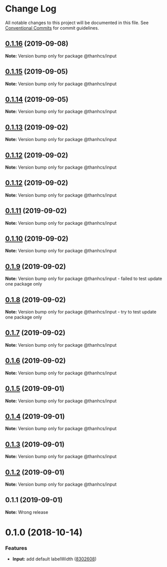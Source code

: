 # Change Log

All notable changes to this project will be documented in this file.
See [Conventional Commits](https://conventionalcommits.org) for commit guidelines.

## [0.1.16](https://github.com/thanhcs/LernaSetup/compare/@thanhcs/input@0.1.15...@thanhcs/input@0.1.16) (2019-09-08)

**Note:** Version bump only for package @thanhcs/input






## [0.1.15](https://github.com/thanhcs/LernaSetup/compare/@thanhcs/input@0.1.14...@thanhcs/input@0.1.15) (2019-09-05)

**Note:** Version bump only for package @thanhcs/input






## [0.1.14](https://github.com/thanhcs/LernaSetup/compare/@thanhcs/input@0.1.13...@thanhcs/input@0.1.14) (2019-09-05)

**Note:** Version bump only for package @thanhcs/input

## [0.1.13](https://github.com/thanhcs/LernaSetup/compare/@thanhcs/input@0.1.12...@thanhcs/input@0.1.13) (2019-09-02)

**Note:** Version bump only for package @thanhcs/input

## [0.1.12](https://github.com/thanhcs/LernaSetup/compare/@thanhcs/input@0.1.12...@thanhcs/input@0.1.12) (2019-09-02)

**Note:** Version bump only for package @thanhcs/input

## [0.1.12](https://github.com/thanhcs/LernaSetup/compare/@thanhcs/input@0.1.11...@thanhcs/input@0.1.12) (2019-09-02)

**Note:** Version bump only for package @thanhcs/input

## [0.1.11](https://github.com/thanhcs/LernaSetup/compare/@thanhcs/input@0.1.10...@thanhcs/input@0.1.11) (2019-09-02)

**Note:** Version bump only for package @thanhcs/input

## [0.1.10](https://github.com/thanhcs/LernaSetup/compare/@thanhcs/input@0.1.9...@thanhcs/input@0.1.10) (2019-09-02)

**Note:** Version bump only for package @thanhcs/input

## [0.1.9](https://github.com/thanhcs/LernaSetup/compare/@thanhcs/input@0.1.8...@thanhcs/input@0.1.9) (2019-09-02)

**Note:** Version bump only for package @thanhcs/input - failed to test update one package only

## [0.1.8](https://github.com/thanhcs/LernaSetup/compare/@thanhcs/input@0.1.7...@thanhcs/input@0.1.8) (2019-09-02)

**Note:** Version bump only for package @thanhcs/input - try to test update one package only

## [0.1.7](https://github.com/thanhcs/LernaSetup/compare/@thanhcs/input@0.1.6...@thanhcs/input@0.1.7) (2019-09-02)

**Note:** Version bump only for package @thanhcs/input

## [0.1.6](https://github.com/thanhcs/LernaSetup/compare/@thanhcs/input@0.1.5...@thanhcs/input@0.1.6) (2019-09-02)

**Note:** Version bump only for package @thanhcs/input

## [0.1.5](https://github.com/thanhcs/LernaSetup/compare/@thanhcs/input@0.1.4...@thanhcs/input@0.1.5) (2019-09-01)

**Note:** Version bump only for package @thanhcs/input

## [0.1.4](https://github.com/thanhcs/LernaSetup/compare/@thanhcs/input@0.1.3...@thanhcs/input@0.1.4) (2019-09-01)

**Note:** Version bump only for package @thanhcs/input

## [0.1.3](https://github.com/thanhcs/LernaSetup/compare/@thanhcs/input@0.1.2...@thanhcs/input@0.1.3) (2019-09-01)

**Note:** Version bump only for package @thanhcs/input

## [0.1.2](https://github.com/thanhcs/LernaSetup/compare/@thanhcs/input@0.1.1...@thanhcs/input@0.1.2) (2019-09-01)

**Note:** Version bump only for package @thanhcs/input

## 0.1.1 (2019-09-01)

**Note:** Wrong release

<a name="0.1.0"></a>

# 0.1.0 (2018-10-14)

### Features

-   **Input:** add default labelWidth ([8302608](https://github.com/serhii-havrylenko/monorepo-babel-ts-lerna-starter/commit/8302608))
